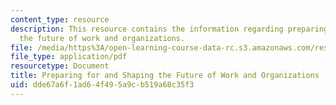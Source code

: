 ```yaml
---
content_type: resource
description: This resource contains the information regarding preparing for and shaping
  the future of work and organizations.
file: /media/https%3A/open-learning-course-data-rc.s3.amazonaws.com/res-15-003-shaping-the-future-of-work-15-662x-spring-2016/dde67a6f1ad64f495a9cb519a68c35f3_MITRES_15_003S16_futurewrk.pdf
file_type: application/pdf
resourcetype: Document
title: Preparing for and Shaping the Future of Work and Organizations
uid: dde67a6f-1ad6-4f49-5a9c-b519a68c35f3
---
```

